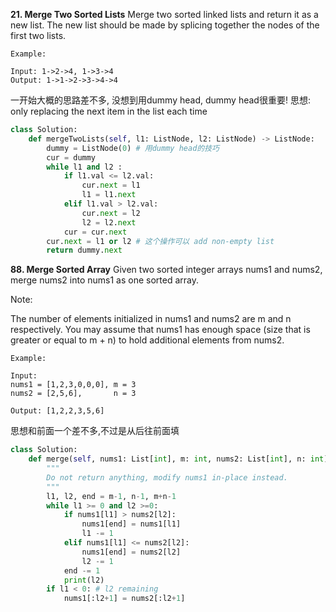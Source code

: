 **21. Merge Two Sorted Lists**
Merge two sorted linked lists and return it as a new list. The new list should be made by splicing together the nodes of the first two lists.
```
Example:

Input: 1->2->4, 1->3->4
Output: 1->1->2->3->4->4
```
一开始大概的思路差不多, 没想到用dummy head, dummy head很重要! 思想: only replacing the next item in the list each time 

```python
class Solution:
    def mergeTwoLists(self, l1: ListNode, l2: ListNode) -> ListNode:
        dummy = ListNode(0) # 用dummy head的技巧
        cur = dummy
        while l1 and l2 :
            if l1.val <= l2.val:
                cur.next = l1
                l1 = l1.next
            elif l1.val > l2.val:
                cur.next = l2
                l2 = l2.next
            cur = cur.next
        cur.next = l1 or l2 # 这个操作可以 add non-empty list
        return dummy.next
 ```       

**88. Merge Sorted Array**
Given two sorted integer arrays nums1 and nums2, merge nums2 into nums1 as one sorted array.

Note:

The number of elements initialized in nums1 and nums2 are m and n respectively.
You may assume that nums1 has enough space (size that is greater or equal to m + n) to hold additional elements from nums2.
```
Example:

Input:
nums1 = [1,2,3,0,0,0], m = 3
nums2 = [2,5,6],       n = 3

Output: [1,2,2,3,5,6]
```
思想和前面一个差不多,不过是从后往前面填
```python
class Solution:
    def merge(self, nums1: List[int], m: int, nums2: List[int], n: int) -> None:
        """
        Do not return anything, modify nums1 in-place instead.
        """
        l1, l2, end = m-1, n-1, m+n-1
        while l1 >= 0 and l2 >=0:
            if nums1[l1] > nums2[l2]:
                nums1[end] = nums1[l1]
                l1 -= 1
            elif nums1[l1] <= nums2[l2]:
                nums1[end] = nums2[l2]
                l2 -= 1
            end -= 1
            print(l2)
        if l1 < 0: # l2 remaining
            nums1[:l2+1] = nums2[:l2+1]
```


